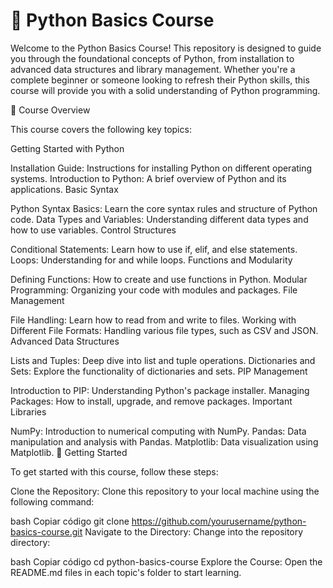 # 📘 Python Basics Course

Welcome to the Python Basics Course! This repository is designed to guide you through the foundational concepts of Python, from installation to advanced data structures and library management. Whether you're a complete beginner or someone looking to refresh their Python skills, this course will provide you with a solid understanding of Python programming.

🎯 Course Overview

This course covers the following key topics:

Getting Started with Python

Installation Guide: Instructions for installing Python on different operating systems.
Introduction to Python: A brief overview of Python and its applications.
Basic Syntax

Python Syntax Basics: Learn the core syntax rules and structure of Python code.
Data Types and Variables: Understanding different data types and how to use variables.
Control Structures

Conditional Statements: Learn how to use if, elif, and else statements.
Loops: Understanding for and while loops.
Functions and Modularity

Defining Functions: How to create and use functions in Python.
Modular Programming: Organizing your code with modules and packages.
File Management

File Handling: Learn how to read from and write to files.
Working with Different File Formats: Handling various file types, such as CSV and JSON.
Advanced Data Structures

Lists and Tuples: Deep dive into list and tuple operations.
Dictionaries and Sets: Explore the functionality of dictionaries and sets.
PIP Management

Introduction to PIP: Understanding Python's package installer.
Managing Packages: How to install, upgrade, and remove packages.
Important Libraries

NumPy: Introduction to numerical computing with NumPy.
Pandas: Data manipulation and analysis with Pandas.
Matplotlib: Data visualization using Matplotlib.
🚀 Getting Started

To get started with this course, follow these steps:

Clone the Repository: Clone this repository to your local machine using the following command:

bash
Copiar código
git clone https://github.com/yourusername/python-basics-course.git
Navigate to the Directory: Change into the repository directory:

bash
Copiar código
cd python-basics-course
Explore the Course: Open the README.md files in each topic's folder to start learning.

